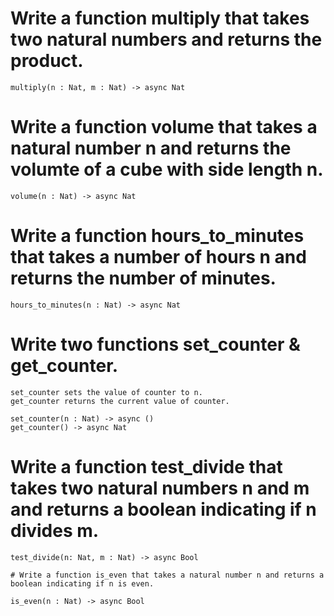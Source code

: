 # Write a function multiply that takes two natural numbers and returns the product.


```
multiply(n : Nat, m : Nat) -> async Nat
```


# Write a function volume that takes a natural number n and returns the volumte of a cube with side length n.


```
volume(n : Nat) -> async Nat
```


# Write a function hours_to_minutes that takes a number of hours n and returns the number of minutes.


```
hours_to_minutes(n : Nat) -> async Nat
```


# Write two functions set_counter & get_counter.


```
set_counter sets the value of counter to n.
get_counter returns the current value of counter.

set_counter(n : Nat) -> async ()
get_counter() -> async Nat
```
# Write a function test_divide that takes two natural numbers n and m and returns a boolean indicating if n divides m.


```
test_divide(n: Nat, m : Nat) -> async Bool

# Write a function is_even that takes a natural number n and returns a boolean indicating if n is even.

is_even(n : Nat) -> async Bool 
```

